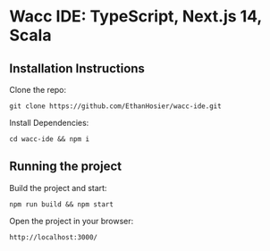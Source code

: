 # Wacc IDE: TypeScript, Next.js 14, Scala

## Installation Instructions

Clone the repo:

```
git clone https://github.com/EthanHosier/wacc-ide.git
```

Install Dependencies:

```
cd wacc-ide && npm i
```

## Running the project

Build the project and start:

```
npm run build && npm start
```

Open the project in your browser:

```
http://localhost:3000/
```
